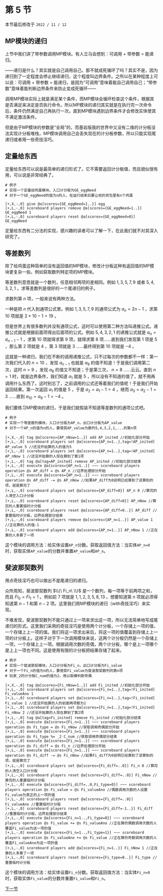 # 第 5 节

本节最后修改于 `2022 / 11 / 12`

## MP模块的递归

上节中我们讲了带参数调用MP模块。有人立马会想到：可调用 + 带参数 = 能递归。

——递归是什么？其实就是自己调用自己。那不就成死循环了吗？其实不是，因为递归到了一定程度会停止继续递归，这个程度叫边界条件。之所以在某种程度上可以说：可调用 + 带参数 = 能递归，是因为“可调用”意味着能自己调用自己；“带参数”意味着能判断边界条件来防止变成死循环——

调用MP模块实际上就是满足某个条件，而MP模块会循环检查这个条件，根据其是否满足来决定是否执行命令。所以MP模块的递归其实就是在执行完一次命令后，条件仍然满足自己再执行一次。直到MP模块遇到边界条件才会修改实体使其不满足激活条件。

但是由于MP模块的参数是“全局”的，而基岩版我的世界中又没有二维的计分板没法实现计分板堆栈，MP模块调用自己会丢失现在的计分板参数，所以只能实现尾递归或者用一些奇技淫巧。

## 定量给东西

定量给东西可以说是最简单的递归形式了。它不需要返回计分板值，而且貌似很有用，可以说是非常经典了。

```text
# 例子
# 实现一个定量给鸡蛋模块，入口计分板为GE_eggNeed
# 对于一个GE_eggNeed的值为n的人，在运行结束后要让他的背包里有n个鸡蛋

[+,X,-,0] give @a[scores={GE_eggNeed=1..}] egg
[+,L,-,0] scoreboard players remove @a[scores={GE_eggNeed=1..}] GE_eggNeed 1
[+,L,-,0] scoreboard players reset @a[scores={GE_eggNeed=0}] GE_eggNeed
```

定量给东西有二分法的实现，感兴趣的读者可以了解一下，在此我们就不对其深入研究了。

## 等差数列

除了给鸡蛋这种简单的没有返回值的MP模块，修改计分板这种有返回值的MP模块更复杂一些。例如获取数列特定项的MP模块。

等差数列意思就是一个数列，任意相邻两项的差相同。例如 $1,3,5,7,9$ 或者 $5,4,3,2,1$ 。求等差数列是很好的一个尾递归的例子。

求数列第 $n$ 项，一般来说有两种方法。

一种是把 $n$ 代入到通项公式里。例如 $1,3,5,7,9$ 的通项公式为 $a_n=2n-1$ ，求第 $10$ 项就是 $2\times 10-1=19$ 。

但是世界上有很多数列并没有通项公式，这时可以使用第二种方法叫递推公式。递推公式就是根据前面项得出后面项的公式。例如 $5,4,3,2,1$ 的递推公式就是 $a_n=a_{n-1}-1$ ，求第 $10$ 项就得求第 $9$ 项，就得求第 $8$ 项……直到我们发现第 $1$ 项是 $5$ ，那么第 $2$ 项就是 $4$ ，第 $3$ 项就是 $3$ ……最终得到第 $10$ 项就是 $-4$ 。

这就是一种递归，我们在不断的调用递推公式，只不过每次的参数都不一样：第一次我们代入的 $n=10$ ，发现 $a_{n-1}$ 也就是 $a_9$ 的值不知道！于是我们调用第二次，这时 $n=9$ ，发现 $a_8$ 的值又不知道；于是第三次， $n=8$ ……云云。直到 $n=1$ 时，就是边界条件，我们知道 $a_1$ 就是 $5$ ，所以没有不知道的值了，就不用再调用什么东西了。这时别忘了，之前调用的公式还等着我们的值呢！于是我们开始返回结果。第一次返回 $a_1$ 的值是 $5$ ，于是 $a_2=a_1-1=4$ ，继而 $a_3=a_2-1=3$ ……直到 $a_10=a_9-1=-4$ 。

我们要练习MP模块的递归，于是我们就假装不知道等差数列的通项公式吧。

```text
# 例子
# 实现一个等差数列模块，入口计分版为AP_n，出口计分板为AP_value
# 对于一个AP_n的值为n的人，要使其AP_value为数列5,4,3,2,1,...的第n项

[+,X,-,0] tag @a[scores={AP_nNow=1..}] add AP_inited //初始化部分开始
[+,L,-,0] scoreboard players set @a[scores={AP_n=1..},tag=!AP_inited] AP_value 5 //还没开始算的人的值为5
[+,L,-,0] scoreboard players set @a[scores={AP_n=1..},tag=!AP_inited] AP_nNow 1 //还没开始算的人现在算到了第1项
[+,L,-,0] tag @a[tag=AP_inited] remove AP_inited //初始化部分结束
[+,L,-,0] execute @a[scores={AP_n=1..}] ~~~ scoreboard players operation @s AP_diff = @s AP_n //边界处理部分开始
[+,L,-,0] execute @a[scores={AP_n=1..}] ~~~ scoreboard players operation @s AP_diff -= @s AP_nNow //如果AP_diff为0说明已经算到了该算到的项，就是算完了
[+,L,-,0] scoreboard players set @a[scores={AP_diff=0}] AP_n 0 //算完的人清空入口计分板
[+,L,-,0] scoreboard players reset @a[scores={AP_diff=0}] AP_nNow //算完的人重置临时计分板
[+,L,-,0] scoreboard players reset @a[scores={AP_diff=0..}] AP_diff //重置临时计分板，边界处理部分结束
[+,L,-,0] scoreboard players remove @a[scores={AP_n=1..}] AP_value 1 //正在算的人的值-1
[+,L,-,0] scoreboard players add @a[scores={AP_n=1..}] AP_nNow 1 //正在算的人多算了一项
```

这个模块的调用方法：给实体设置`AP_n`分数。获取返回值方法：当实体`AP_n=0`时，获取实体`AP_value`的分数并重置`AP_value`和`AP_n`。

## 斐波那契数列

用点奇技淫巧也可以做出不是尾递归的递归。

众所周知，斐波那契数列 $\\{\ Fi_n\ \\}$ 是一个数列，每一项等于前两项之和，而且 $Fi_0=Fi_1=1$ 。例如前 $7$ 项就是 $1,1,2,3,5,8,13$ 。想要知道第 $n$ 项就必须得知道第 $n-1$ 和第 $n-2$ 项。这里我们用MP模块的递归（with奇技淫巧）来实现。

不难发现，斐波那契数列不能只通过上一项来求出这一项，所以无法简单地写成尾递归的形式。这里我们采用的奇技淫巧是使用两个计分板，一个存储上一项的值，一个存储上上一项的值。我们将这一项求出来后，将这一项的值覆盖到存储上上一项的计分板上。这样子对于下一次调用模块来说，这两个计分板仍然是一个存储上一项，一个存储上上一项。根据调用次数的奇偶，两个计分板，哪个是上一项哪个是上上一项也不同。这是使用有限的计分板把结果存储了起来。

```text
# 例子
# 实现一个斐波那契模块，入口计分板为Fi_n，出口计分板为Fi_value
# 对于一个Fi_n的值为n的人，要使其Fi_value为斐波那契数列的第n项
# 玩家_2的计分板C_num的值为2，用以取模判断奇偶

[+,X,-,0] tag @a[scores={Fi_nNow=1..}] add Fi_inited //初始化部分开始
[+,L,-,0] scoreboard players set @a[scores={Fi_n=1..},tag=!Fi_inited] Fi_valueAno 1
[+,L,-,0] scoreboard players set @a[scores={Fi_n=1..},tag=!Fi_inited] Fi_value 1 //还没开始算的人的前面两项都为1
[+,L,-,0] scoreboard players set @a[scores={Fi_n=1..},tag=!Fi_inited] Fi_nNow 2 //还没开始算的人现在算到了第2项
[+,L,-,0] tag @a[tag=Fi_inited] remove Fi_inited //初始化部分结束
[+,L,-,0] execute @a[scores={Fi_n=1..}] ~~~ scoreboard players operation @s Fi_type = @s Fi_nNow //获取调用奇偶部分开始
[+,L,-,0] execute @a[scores={Fi_n=1..}] ~~~ scoreboard players operation @s Fi_type %= _2 C_num //获取调用奇偶部分结束
[+,L,-,0] execute @a[scores={Fi_n=1..}] ~~~ scoreboard players operation @s Fi_diff = @s Fi_n //边界处理部分开始
[+,L,-,0] execute @a[scores={Fi_n=1..}] ~~~ scoreboard players operation @s Fi_diff -= @s Fi_nNow //如果Fi_diff为0说明已经算到了该算到的项，就是算完了
[+,L,-,0] scoreboard players set @a[scores={Fi_diff=..0}] Fi_n 0 //算完的人清空入口计分板
[+,L,-,0] scoreboard players reset @a[scores={Fi_diff=..0}] Fi_nNow //算完的人重置临时计分板
[+,L,-,0] execute @a[scores={Fi_diff=..0,Fi_type=0}] ~~~ scoreboard players operation @s Fi_value = @s Fi_valueAno //偶数调用次数的人设置Fi_value为真正的上一项的值
[+,L,-,0] scoreboard players reset @a[scores={Fi_diff=..0}] Fi_valueAno //重置临时计分板
[+,L,-,0] scoreboard players reset @a[scores={Fi_diff=-1..}] Fi_diff //重置临时计分板，边界处理部分结束
[+,L,-,0] execute @a[scores={Fi_n=1..,Fi_type=0}] ~~~ scoreboard players operation @s Fi_value += @s Fi_valueAno //正在算的偶数调用次数的人覆盖Fi_value为这一项的值
[+,L,-,0] execute @a[scores={Fi_n=1..,Fi_type=1}] ~~~ scoreboard players operation @s Fi_valueAno += @s Fi_value //正在算的奇数调用次数的人覆盖Fi_valueAno为这一项的值
[+,L,-,0] scoreboard players add @a[scores={Fi_n=1..}] Fi_nNow 1 //正在算的人多算了一项
[+,L,-,0] scoreboard players reset @a[scores={Fi_type=0..}] Fi_type //重置临时计分板
```

这个模块的调用方法：给实体设置`Fi_n`分数。获取返回值方法：当实体`Fi_n=0`时，获取实体`Fi_value`的分数并重置`Fi_value`和`Fi_n`。

[下一节](6.md)
